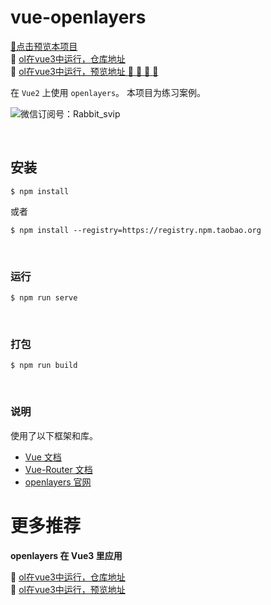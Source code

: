 # vue-openlayers

[🎈点击预览本项目](http://k21vin.gitee.io/vue-openlayers/)
<br>
:rocket: [ol在vue3中运行，仓库地址](https://gitee.com/k21vin/front-end-data-visualization)
<br>
 :rocket: [ol在vue3中运行，预览地址  :rocket:  :rocket:  :rocket:  :rocket: ](http://k21vin.gitee.io/front-end-data-visualization/#/openlayers/ol-basic/ol-stated)

在 ``Vue2`` 上使用 ``openlayers``。
本项目为练习案例。

![微信订阅号：Rabbit_svip](https://images.gitee.com/uploads/images/2020/0606/204201_c329f5ac_4809606.png)


<br>

## 安装
```
$ npm install
```
或者
```
$ npm install --registry=https://registry.npm.taobao.org
```

<br>

### 运行
```
$ npm run serve
```

<br>

### 打包
```
$ npm run build
```

<br>

### 说明
使用了以下框架和库。<br>
- [Vue 文档](https://cn.vuejs.org/)
- [Vue-Router 文档](https://router.vuejs.org/zh/)
- [openlayers 官网](https://openlayers.org/)


# 更多推荐
**openlayers 在 Vue3 里应用**

 :rocket: [ol在vue3中运行，仓库地址](https://gitee.com/k21vin/front-end-data-visualization)
<br>
 :rocket: [ol在vue3中运行，预览地址](http://k21vin.gitee.io/front-end-data-visualization/#/openlayers/ol-basic/ol-stated)